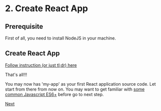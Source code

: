 # 2. Create React App

## Prerequisite
First of all, you need to install NodeJS in your machine.
 
## Create React App

[Follow instruction (or just tl;dr) here](https://github.com/facebookincubator/create-react-app)

That's all!!!

You may now has 'my-app' as your first React application source code. Let start from there from now on.
You may want to get familiar with [some common Javascript ES6+](es6plus.md) before go to next step.

[Next](react3.md)